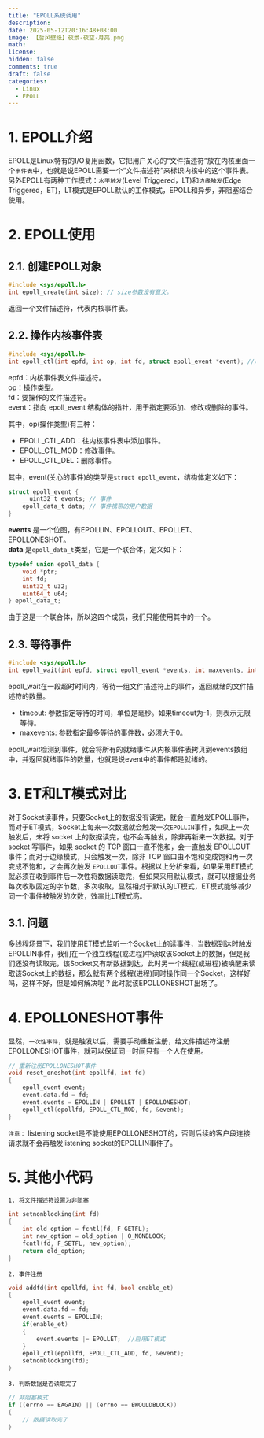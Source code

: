 ```yaml
---
title: "EPOLL系统调用"
description: 
date: 2025-05-12T20:16:48+08:00
image: 【哲风壁纸】夜景-夜空-月亮.png
math: 
license: 
hidden: false
comments: true
draft: false
categories:
  - Linux
  - EPOLL
---
```


# 1. EPOLL介绍
EPOLL是Linux特有的I/O复用函数，它把用户关心的“文件描述符”放在内核里面一个`事件表`中，也就是说EPOLL需要一个“文件描述符”来标识内核中的这个事件表。另外EPOLL有两种工作模式：`水平触发`(Level Triggered，LT)和`边缘触发`(Edge Triggered，ET)，LT模式是EPOLL默认的工作模式，EPOLL和异步，非阻塞结合使用。  

# 2. EPOLL使用
## 2.1. 创建EPOLL对象
```c
#include <sys/epoll.h>
int epoll_create(int size); // size参数没有意义。
```
返回一个文件描述符，代表内核事件表。

## 2.2. 操作内核事件表
```c
#include <sys/epoll.h>
int epoll_ctl(int epfd, int op, int fd, struct epoll_event *event); //成功返回0，失败返回-1，并设置errno。  
```
epfd：内核事件表文件描述符。  
op：操作类型。   
fd：要操作的文件描述符。   
event：指向 epoll_event 结构体的指针，用于指定要添加、修改或删除的事件。  

其中，op(操作类型)有三种：  
- EPOLL_CTL_ADD：往内核事件表中添加事件。
- EPOLL_CTL_MOD：修改事件。
- EPOLL_CTL_DEL：删除事件。

其中，event(关心的事件)的类型是`struct epoll_event`，结构体定义如下：
```c
struct epoll_event {
    __uint32_t events; // 事件
    epoll_data_t data; // 事件携带的用户数据
}
```
**events** 是一个位图，有EPOLLIN、EPOLLOUT、EPOLLET、EPOLLONESHOT。   
**data** 是`epoll_data_t`类型，它是一个联合体，定义如下：  
```c
typedef union epoll_data {
    void *ptr;
    int fd;
    uint32_t u32;
    uint64_t u64;
} epoll_data_t;
```
由于这是一个联合体，所以这四个成员，我们只能使用其中的一个。

## 2.3. 等待事件
```c
#include <sys/epoll.h>
int epoll_wait(int epfd, struct epoll_event *events, int maxevents, int timeout);
```
epoll_wait在一段超时时间内，等待一组文件描述符上的事件，返回就绪的文件描述符的数量。  
- timeout: 参数指定等待的时间，单位是毫秒。如果timeout为-1，则表示无限等待。  
- maxevents: 参数指定最多等待的事件数，必须大于0。  

epoll_wait检测到事件，就会将所有的就绪事件从内核事件表拷贝到events数组中，并返回就绪事件的数量，也就是说event中的事件都是就绪的。   

# 3. ET和LT模式对比
对于Socket读事件，只要Socket上的数据没有读完，就会一直触发EPOLL事件，而对于ET模式，Socket上每来一次数据就会触发一次`EPOLLIN`事件，如果上一次触发后，未将 socket 上的数据读完，也不会再触发，除非再新来一次数据。对于 socket 写事件，如果 socket 的 TCP 窗口一直不饱和，会一直触发 EPOLLOUT 事件；而对于边缘模式，只会触发一次，除非 TCP 窗口由不饱和变成饱和再一次变成不饱和，才会再次触发 `EPOLLOUT`事件。根据以上分析来看，如果采用ET模式就必须在收到事件后一次性将数据读取完，但如果采用默认模式，就可以根据业务每次收取固定的字节数，多次收取，显然相对于默认的LT模式，ET模式能够减少同一个事件被触发的次数，效率比LT模式高。        
## 3.1. 问题
多线程场景下，我们使用ET模式监听一个Socket上的读事件，当数据到达时触发EPOLLIN事件，我们在一个独立线程(或进程)中读取该Socket上的数据，但是我们还没有读取完，该Socket又有新数据到达，此时另一个线程(或进程)被唤醒来读取该Socket上的数据，那么就有两个线程(进程)同时操作同一个Socket，这样好吗，这样不好，但是如何解决呢？此时就该EPOLLONESHOT出场了。

# 4. EPOLLONESHOT事件
显然，`一次性事件`，就是触发以后，需要手动重新注册，给文件描述符注册EPOLLONESHOT事件，就可以保证同一时间只有一个人在使用。  
```c
// 重新注册EPOLLONESHOT事件
void reset_oneshot(int epollfd, int fd)
{
    epoll_event event;
    event.data.fd = fd;
    event.events = EPOLLIN | EPOLLET | EPOLLONESHOT;
    epoll_ctl(epollfd, EPOLL_CTL_MOD, fd, &event);
}
```

`注意：`
listening socket是不能使用EPOLLONESHOT的，否则后续的客户段连接请求就不会再触发listening socket的EPOLLIN事件了。


# 5. 其他小代码
`1. 将文件描述符设置为非阻塞`  
```c
int setnonblocking(int fd)
{
    int old_option = fcntl(fd, F_GETFL);
    int new_option = old_option | O_NONBLOCK;
    fcntl(fd, F_SETFL, new_option);
    return old_option;
}
```

`2. 事件注册`  
```c
void addfd(int epollfd, int fd, bool enable_et)
{
    epoll_event event;
    event.data.fd = fd;
    event.events = EPOLLIN;
    if(enable_et)
    {
        event.events |= EPOLLET;  //启用ET模式
    }
    epoll_ctl(epollfd, EPOLL_CTL_ADD, fd, &event);
    setnonblocking(fd);
}
```

`3. 判断数据是否读取完了`  
```c
// 非阻塞模式
if ((errno == EAGAIN) || (errno == EWOULDBLOCK))
{
    // 数据读取完了
}
```